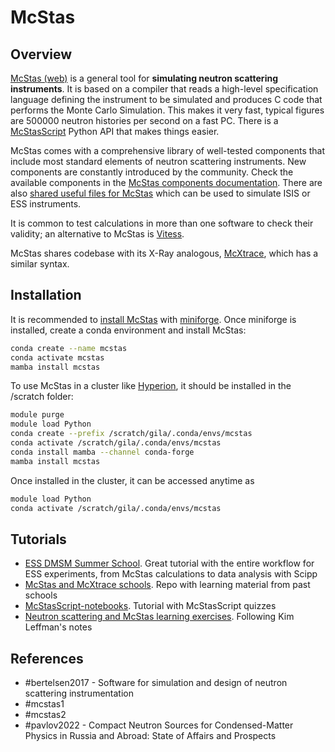 # McStas

## Overview

[McStas (web)](https://www.mcstas.org/) is a general tool for **simulating neutron scattering instruments**. It is based on a compiler that reads a high-level specification language defining the instrument to be simulated and produces C code that performs the Monte Carlo Simulation. This makes it very fast, typical figures are 500000 neutron histories per second on a fast PC.
There is a [McStasScript](https://mads-bertelsen.github.io/) Python API that makes things easier.

McStas comes with a comprehensive library of well-tested components that include most standard elements of neutron scattering instruments. New components are constantly introduced by the community. Check the available components in the [McStas components documentation](https://www2.mcstas.org/download/components/).
There are also [shared useful files for McStas](https://www.mcstas.org/download/share/) which can be used to simulate ISIS or ESS instruments.

It is common to test calculations in more than one software to check their validity; an alternative to McStas is [Vitess](https://vitess.fz-juelich.de/). 

McStas shares codebase with its X-Ray analogous, [McXtrace](https://www.mcxtrace.org/), which has a similar syntax.

## Installation

It is recommended to [install McStas](https://github.com/mccode-dev/McCode/blob/main/INSTALL-McStas/conda/README.md#if-you-dont-have-a-conda-already) with [miniforge](https://conda-forge.org/download/).
Once miniforge is installed, create a conda environment and install McStas:
```bash
conda create --name mcstas
conda activate mcstas
mamba install mcstas
```

To use McStas in a cluster like [Hyperion](https://scc.dipc.org/docs/), it should be installed in the /scratch folder:
```bash
module purge
module load Python
conda create --prefix /scratch/gila/.conda/envs/mcstas
conda activate /scratch/gila/.conda/envs/mcstas
conda install mamba --channel conda-forge
mamba install mcstas
```

Once installed in the cluster, it can be accessed anytime as
```bash
module load Python
conda activate /scratch/gila/.conda/envs/mcstas
```

## Tutorials
- [ESS DMSM Summer School](https://ess-dmsc-dram.github.io/dmsc-school/intro.html). Great tutorial with the entire workflow for ESS experiments, from McStas calculations to data analysis with Scipp
- [McStas and McXtrace schools](https://github.com/McStasMcXtrace/Schools). Repo with learning material from past schools
- [McStasScript-notebooks](https://github.com/PaNOSC-ViNYL/McStasScript-notebooks). Tutorial with McStasScript quizzes
- [Neutron scattering and McStas learning exercises](https://e-learning.pan-training.eu/wiki/Main_Page). Following Kim Leffman's notes


## References
- #bertelsen2017 - Software for simulation and design of neutron scattering instrumentation
- #mcstas1
- #mcstas2
- #pavlov2022 - Compact Neutron Sources for Condensed-Matter Physics in Russia and Abroad: State of Affairs and Prospects

